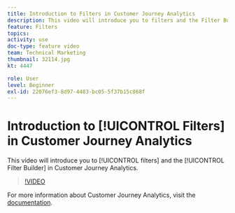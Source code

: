 ```yaml
---
title: Introduction to Filters in Customer Journey Analytics
description: This video will introduce you to filters and the Filter Builder in Adobe Customer Journey Analytics.
feature: Filters
topics: 
activity: use
doc-type: feature video
team: Technical Marketing
thumbnail: 32114.jpg
kt: 4447

role: User
level: Beginner
exl-id: 22076ef3-8d97-4483-bc05-5f37b15c868f
---
```

# Introduction to [!UICONTROL Filters] in Customer Journey Analytics

This video will introduce you to [!UICONTROL filters] and the [!UICONTROL Filter Builder] in Customer Journey Analytics.

>[!VIDEO](https://video.tv.adobe.com/v/32114/?quality=12&learn=on)

For more information about Customer Journey Analytics, visit the [documentation](https://experienceleague.adobe.com/docs/analytics-platform/using/cja-landing.html).
